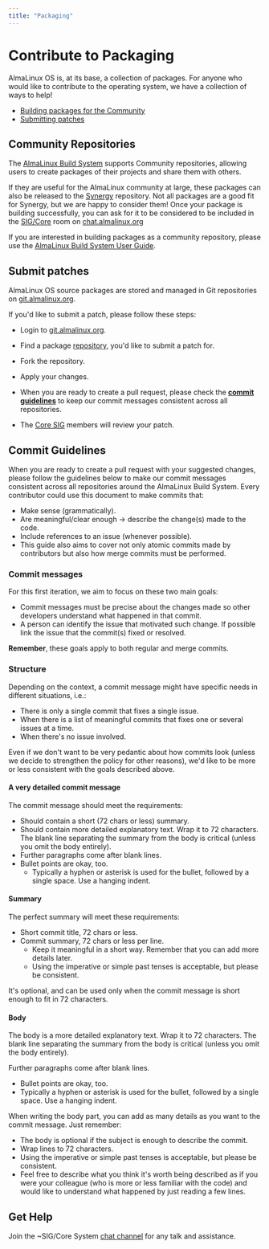 ```yaml
---
title: "Packaging"
---
```


# Contribute to Packaging

AlmaLinux OS is, at its base, a collection of packages. For anyone who would like to contribute to the operating system, we have a collection of ways to help!

- [Building packages for the Community](#community-repositories)
- [Submitting patches](#submit-patches)

## Community Repositories

The [AlmaLinux Build System](/development/AlmaLinux-Build-System) supports Community repositories, allowing users to create packages of their projects and share them with others.

If they are useful for the AlmaLinux community at large, these packages can also be released to the [Synergy](/repos/Synergy) repository. Not all packages are a good fit for Synergy, but we are happy to consider them! Once your package is building successfully, you can ask for it to be considered to be included in the [SIG/Core](https://chat.almalinux.org/almalinux/channels/sigcore) room on [chat.almalinux.org](https://chat.almalinux.org)

If you are interested in building packages as a community repository, please use the [AlmaLinux Build System User Guide](https://github.com/AlmaLinux/build-system/wiki/ALBS:-Guide-for-Authorised-Users#community-repositories).

## Submit patches

AlmaLinux OS source packages are stored and managed in Git repositories on [git.almalinux.org](https://git.almalinux.org/).

If you'd like to submit a patch, please follow these steps:

- Login to [git.almalinux.org](https://git.almalinux.org/).

- Find a package [repository](https://git.almalinux.org/explore/repos), you'd like to submit a patch for.

- Fork the repository.

- Apply your changes.

- When you are ready to create a pull request, please check the **[commit guidelines](#commit-guidelines)** to keep our commit messages consistent across all repositories.

- The [Core SIG](/sigs/Core) members will review your patch.

## Commit Guidelines

When you are ready to create a pull request with your suggested changes, please follow the guidelines below to make our commit messages consistent across all repositories around the AlmaLinux Build System. Every contributor could use this document to make commits that:

- Make sense (grammatically).
- Are meaningful/clear enough -> describe the change(s) made to the code.
- Include references to an issue (whenever possible).
- This guide also aims to cover not only atomic commits made by contributors but also how merge commits must be performed.

### Commit messages

For this first iteration, we aim to focus on these two main goals:

- Commit messages must be precise about the changes made so other developers understand what happened in that commit.
- A person can identify the issue that motivated such change. If possible link the issue that the commit(s) fixed or resolved.

**Remember**, these goals apply to both regular and merge commits.

### Structure

Depending on the context, a commit message might have specific needs in different situations, i.e.:

- There is only a single commit that fixes a single issue.
- When there is a list of meaningful commits that fixes one or several issues at a time.
- When there's no issue involved.

Even if we don't want to be very pedantic about how commits look (unless we decide to strengthen the policy for other reasons), we'd like to be more or less consistent with the goals described above.

#### A very detailed commit message

The commit message should meet the requirements:

- Should contain a short (72 chars or less) summary.
- Should contain more detailed explanatory text. Wrap it to 72 characters. The blank line separating the summary from the body is critical (unless you omit the body entirely).
- Further paragraphs come after blank lines.
- Bullet points are okay, too.
  - Typically a hyphen or asterisk is used for the bullet, followed by a single space. Use a hanging indent.

#### Summary

The perfect summary will meet these requirements:

- Short commit title, 72 chars or less.
- Commit summary, 72 chars or less per line.
  - Keep it meaningful in a short way. Remember that you can add more details later.
  - Using the imperative or simple past tenses is acceptable, but please be consistent.

It's optional, and can be used only when the commit message is short enough to fit in 72 characters.

#### Body

The body is a more detailed explanatory text. Wrap it to 72 characters. The blank line separating the summary from the body is critical (unless you omit the body entirely).

Further paragraphs come after blank lines.

- Bullet points are okay, too.
- Typically a hyphen or asterisk is used for the bullet, followed by a single space. Use a hanging indent.

When writing the body part, you can add as many details as you want to the commit message. Just remember:

- The body is optional if the subject is enough to describe the commit.
- Wrap lines to 72 characters.
- Using the imperative or simple past tenses is acceptable, but please be consistent.
- Feel free to describe what you think it's worth being described as if you were your colleague (who is more or less familiar with the code) and would like to understand what happened by just reading a few lines.

## Get Help

Join the ~SIG/Core System [chat channel](https://chat.almalinux.org/almalinux/channels/sigcore) for any talk and assistance.
